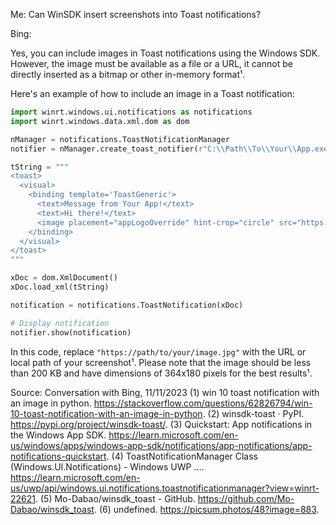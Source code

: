 Me:
Can WinSDK insert screenshots into Toast notifications?

Bing:

Yes, you can include images in Toast notifications using the Windows SDK. However, the image must be available as a file or a URL, it cannot be directly inserted as a bitmap or other in-memory format¹.

Here's an example of how to include an image in a Toast notification:

```python
import winrt.windows.ui.notifications as notifications
import winrt.windows.data.xml.dom as dom

nManager = notifications.ToastNotificationManager
notifier = nManager.create_toast_notifier(r"C:\\Path\\To\\Your\\App.exe")

tString = """
<toast>
  <visual>
    <binding template='ToastGeneric'>
      <text>Message from Your App!</text>
      <text>Hi there!</text>
      <image placement="appLogoOverride" hint-crop="circle" src="https://path/to/your/image.jpg"/>
    </binding>
  </visual>
</toast>
"""

xDoc = dom.XmlDocument()
xDoc.load_xml(tString)

notification = notifications.ToastNotification(xDoc)

# Display notification
notifier.show(notification)
```

In this code, replace `"https://path/to/your/image.jpg"` with the URL or local path of your screenshot¹. Please note that the image should be less than 200 KB and have dimensions of 364x180 pixels for the best results¹.

Source: Conversation with Bing, 11/11/2023
(1) win 10 toast notification with an image in python. https://stackoverflow.com/questions/62826794/win-10-toast-notification-with-an-image-in-python.
(2) winsdk-toast · PyPI. https://pypi.org/project/winsdk-toast/.
(3) Quickstart: App notifications in the Windows App SDK. https://learn.microsoft.com/en-us/windows/apps/windows-app-sdk/notifications/app-notifications/app-notifications-quickstart.
(4) ToastNotificationManager Class (Windows.UI.Notifications) - Windows UWP .... https://learn.microsoft.com/en-us/uwp/api/windows.ui.notifications.toastnotificationmanager?view=winrt-22621.
(5) Mo-Dabao/winsdk_toast - GitHub. https://github.com/Mo-Dabao/winsdk_toast.
(6) undefined. https://picsum.photos/48?image=883.
